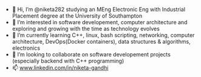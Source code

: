 - 👋 Hi, I’m @niketa282 studying an MEng Electronic Eng with Industrial Placement degree at the University of Southampton
- 👀 I’m interested in software developement, computer architecture and exploring and growing with the time as technology evolves
- 🌱 I’m currently learning C++, linux, bash scripting, networking, computer architecture, DevOps(Docker containers), data structures & algorithms, electronics
- 💞️ I’m looking to collaborate on software developement projects (especially backend with C++ programming)
- 📫 www.linkedin.com/in/niketa-gandhi

<!---
niketa282/niketa282 is a ✨ special ✨ repository because its `README.md` (this file) appears on your GitHub profile.
You can click the Preview link to take a look at your changes.
--->
